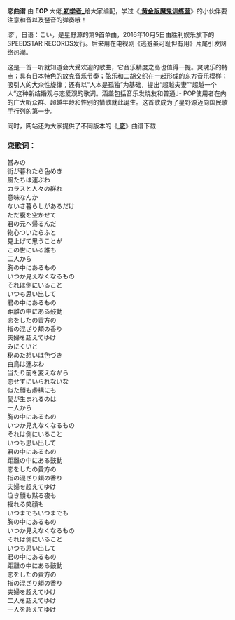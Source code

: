 

**恋曲谱** 由 **EOP** 大佬[
**初学者_**](https://www.everyonepiano.cn/user-27286.html)给大家编配，学过《[
**黄金版魔鬼训练营**](/sale-47-EOP魔鬼训练营黄金VIP版.html)》的小伙伴要注意和音以及琶音的弹奏哦！

_恋_ ，日语：こい，是星野源的第9首单曲，2016年10月5日由胜利娱乐旗下的SPEEDSTAR
RECORDS发行。后来用在电视剧《逃避虽可耻但有用》片尾引发网络热潮。

这是一首一听就知道会大受欢迎的歌曲，它音乐精度之高也值得一提。灵魂乐的特点；具有日本特色的放克音乐节奏；弦乐和二胡交织在一起形成的东方音乐模样；吸引人的大众性旋律；还有以“人本是孤独”为基础，提出“超越夫妻”“超越一个人”这种新结婚观与恋爱观的歌词。涵盖包括音乐发烧友和普通J-
POP使用者在内的广大听众群、超越年龄和性别的情歌就此诞生。这首歌成为了星野源迈向国民歌手行列的第一步。

同时，网站还为大家提供了不同版本的《[ **恋**](Music-8328-恋-逃避虽可耻但有用主题曲.html "恋")》曲谱下载

### 恋歌词：

営みの  
街が暮れたら色めき  
風たちは運ぶわ  
カラスと人々の群れ  
意味なんか  
ないさ暮らしがあるだけ  
ただ腹を空かせて  
君の元へ帰るんだ  
物心ついたらふと  
見上げて思うことが  
この世にいる誰も  
二人から  
胸の中にあるもの  
いつか見えなくなるもの  
それは側にいること  
いつも思い出して  
君の中にあるもの  
距離の中にある鼓動  
恋をしたの貴方の  
指の混ざり頬の香り  
夫婦を超えてゆけ  
みにくいと  
秘めた想いは色づき  
白鳥は運ぶわ  
当たり前を変えながら  
恋せずにいられないな  
似た顔も虚構にも  
愛が生まれるのは  
一人から  
胸の中にあるもの  
いつか見えなくなるもの  
それは側にいること  
いつも思い出して  
君の中にあるもの  
距離の中にある鼓動  
恋をしたの貴方の  
指の混ざり頬の香り  
夫婦を超えてゆけ  
泣き顔も黙る夜も  
揺れる笑顔も  
いつまでもいつまでも  
胸の中にあるもの  
いつか見えなくなるもの  
それは側にいること  
いつも思い出して  
君の中にあるもの  
距離の中にある鼓動  
恋をしたの貴方の  
指の混ざり頬の香り  
夫婦を超えてゆけ  
二人を超えてゆけ  
一人を超えてゆけ

